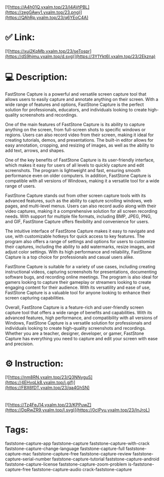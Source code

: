 [![https://A4h01Q.yxalm.top/23/l4AVtPBL](https://zegGAwy1.yxalm.top/23.png)](https://QAhRp.yxalm.top/23/q6YEoC4A)
# ✅ Link:
[![https://xui2KpMb.yxalm.top/23/seTospr](https://dS9hjmu.yxalm.top/d.svg)](https://3Y1Ykt6I.yxalm.top/23/2Ekzna)
# 💻 Description:
FastStone Capture is a powerful and versatile screen capture tool that allows users to easily capture and annotate anything on their screen. With a wide range of features and options, FastStone Capture is the perfect solution for professionals, educators, and individuals looking to create high-quality screenshots and recordings.

One of the main features of FastStone Capture is its ability to capture anything on the screen, from full-screen shots to specific windows or regions. Users can also record video from their screen, making it ideal for creating tutorials, demos, and presentations. The built-in editor allows for easy annotation, cropping, and resizing of images, as well as the ability to add text, arrows, and shapes.

One of the key benefits of FastStone Capture is its user-friendly interface, which makes it easy for users of all levels to quickly capture and edit screenshots. The program is lightweight and fast, ensuring smooth performance even on older computers. In addition, FastStone Capture is compatible with all versions of Windows, making it a versatile tool for a wide range of users.

FastStone Capture stands out from other screen capture tools with its advanced features, such as the ability to capture scrolling windows, web pages, and multi-level menus. Users can also record audio along with their video captures, making it a comprehensive solution for all screen recording needs. With support for multiple file formats, including BMP, JPEG, PNG, and GIF, FastStone Capture offers flexibility and convenience for users.

The intuitive interface of FastStone Capture makes it easy to navigate and use, with customizable hotkeys for quick access to key features. The program also offers a range of settings and options for users to customize their captures, including the ability to add watermarks, resize images, and adjust color settings. With its high performance and reliability, FastStone Capture is a top choice for professionals and casual users alike.

FastStone Capture is suitable for a variety of use cases, including creating instructional videos, capturing screenshots for presentations, documenting software bugs, and recording online meetings. The program is also ideal for gamers looking to capture their gameplay or streamers looking to create engaging content for their audience. With its versatility and ease of use, FastStone Capture is a valuable tool for anyone looking to enhance their screen capturing capabilities.

Overall, FastStone Capture is a feature-rich and user-friendly screen capture tool that offers a wide range of benefits and capabilities. With its advanced features, high performance, and compatibility with all versions of Windows, FastStone Capture is a versatile solution for professionals and individuals looking to create high-quality screenshots and recordings. Whether you are a teacher, designer, developer, or gamer, FastStone Capture has everything you need to capture and edit your screen with ease and precision.

# ⚙️ Instruction:
[![https://nm8RN.yxalm.top/23/Q3NNyguS](https://4EHvqLk8.yxalm.top/i.gif)](https://FBX6fDT.yxalm.top/23/qa4GhSN)
#
[![https://Tz4FeJ14.yxalm.top/23/KPPuwZ](https://DpRwZR9.yxalm.top/l.svg)](https://0cIPvu.yxalm.top/23/InJroL)
# Tags:
faststone-capture-app faststone-capture faststone-capture-with-crack faststone-capture-change-language faststone-capture-full faststone-capture-mac faststone-capture-free faststone-capture-review faststone-capture-serial-number faststone-capture-tutorial faststone-capture-android faststone-capture-license faststone-capture-zoom-problem is-faststone-capture-free faststone-capture-audio crack-faststone-capture






